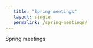 ```yaml
---
   title: "Spring meetings"
   layout: single
   permalink: /spring-meetings/
---
```


Spring meetings
